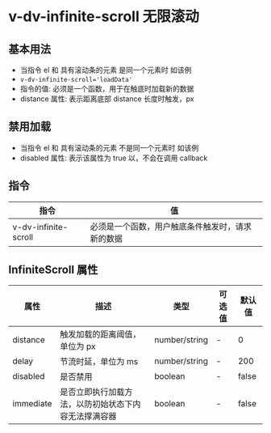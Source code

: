 # v-dv-infinite-scroll 无限滚动

## 基本用法

- 当指令 el 和 具有滚动条的元素 是同一个元素时 如该例
- `v-dv-infinite-scroll='loadData'`
- 指令的值: 必须是一个函数，用于在触底时加载新的数据
- distance 属性: 表示距离底部 distance 长度时触发，px

<InfiniteScroll/>

## 禁用加载

- 当指令 el 和 具有滚动条的元素 不是同一个元素时 如该例
- disabled 属性: 表示该属性为 true 以，不会在调用 callback

<InfiniteScrollDisable/>

## 指令

| 指令                 | 值                                               |
| -------------------- | ------------------------------------------------ |
| v-dv-infinite-scroll | 必须是一个函数，用户触底条件触发时，请求新的数据 |

## InfiniteScroll 属性

| 属性      | 描述                                                 | 类型          | 可选值 | 默认值 |
| --------- | ---------------------------------------------------- | ------------- | ------ | ------ |
| distance  | 触发加载的距离阈值，单位为 px                        | number/string | -      | 0      |
| delay     | 节流时延，单位为 ms                                  | number/string | -      | 200    |
| disabled  | 是否禁用                                             | boolean       | -      | false  |
| immediate | 是否立即执行加载方法，以防初始状态下内容无法撑满容器 | boolean       | -      | false  |
